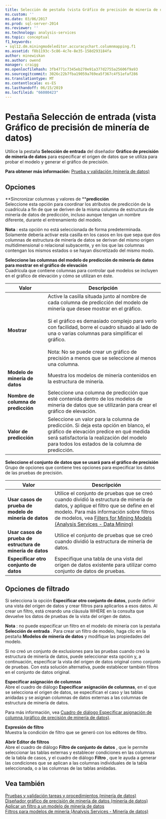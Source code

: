 ```yaml
---
title: Selección de pestaña (vista Gráfico de precisión de minería de datos) de entrada | Microsoft Docs
ms.custom: ''
ms.date: 03/06/2017
ms.prod: sql-server-2014
ms.reviewer: ''
ms.technology: analysis-services
ms.topic: conceptual
f1_keywords:
- sql12.dm.miningmodeleditor.accuracychart.columnmapping.f1
ms.assetid: f8b1193c-5c86-4c7e-8e35-158d293184fa
author: minewiskan
ms.author: owend
manager: craigg
ms.openlocfilehash: 3fb4771c7345eb270e91a377d2755a25606f9a93
ms.sourcegitcommit: 3026c22b7fba19059a769ea5f367c4f51efaf286
ms.translationtype: MT
ms.contentlocale: es-ES
ms.lasthandoff: 06/15/2019
ms.locfileid: "66080423"
---
```

# <a name="input-selection-tab-mining-accuracy-chart-view"></a>Pestaña Selección de entrada (vista Gráfico de precisión de minería de datos)
  Utilice la pestaña **Selección de entrada** del diseñador **Gráfico de precisión de minería de datos** para especificar el origen de datos que se utiliza para probar el modelo y generar el gráfico de precisión.  
  
 **Para obtener más información:** [Prueba y validación &#40;minería de datos&#41;](data-mining/testing-and-validation-data-mining.md)  
  
## <a name="options"></a>Opciones  
 **Sincronizar columnas y valores de ****predicción**  
 Seleccione esta opción para coordinar los atributos de predicción de la cuadrícula a fin de que se deriven de la misma columna de estructura de minería de datos de predicción, incluso aunque tengan un nombre diferente, durante el entrenamiento del modelo.  
  
 **Nota** : esta opción no está seleccionada de forma predeterminada. Solamente debería activar esta casilla en los casos en los que sepa que dos columnas de estructura de minería de datos se derivan del mismo origen multidimensional o relacional subyacente, y en los que las columnas contengan los mismos estados o se hayan discretizado del mismo modo.  
  
 **Seleccione las columnas del modelo de predicción de minería de datos para mostrar en el gráfico de elevación**  
 Cuadrícula que contiene columnas para controlar qué modelos se incluyen en el gráfico de elevación y cómo se utilizan en éste.  
  
|Valor|Descripción|  
|-----------|-----------------|  
|**Mostrar**|Active la casilla situada junto al nombre de cada columna de predicción del modelo de minería que desee mostrar en el gráfico.<br /><br /> Si el gráfico es demasiado complejo para verlo con facilidad, borre el cuadro situado al lado de una o varias columnas para simplificar el gráfico.<br /><br /> Nota: No se puede crear un gráfico de precisión a menos que se seleccione al menos una columna.|  
|**Modelo de minería de datos**|Muestra los modelos de minería contenidos en la estructura de minería.|  
|**Nombre de columna de predicción**|Seleccione una columna de predicción que esté contenida dentro de los modelos de minería de datos que se utilizarán para crear el gráfico de elevación.|  
|**Valor de predicción**|Seleccione un valor para la columna de predicción. Si deja esta opción en blanco, el gráfico de elevación predice en qué medida será satisfactoria la realización del modelo para todos los estados de la columna de predicción.|  
  
 **Seleccione el conjunto de datos que se usará para el gráfico de precisión**  
 Grupo de opciones que contiene tres opciones para especificar los datos de las pruebas de precisión.  
  
|Valor|Descripción|  
|-----------|-----------------|  
|**Usar casos de prueba de modelo de minería de datos**|Utilice el conjunto de pruebas que se creó cuando dividió la estructura de minería de datos, y aplique el filtro que se define en el modelo. Para más información sobre filtros de modelos, vea [Filters for Mining Models &#40;Analysis Services - Data Mining&#41;](data-mining/mining-models-analysis-services-data-mining.md)|  
|**Usar casos de prueba de estructura de minería de datos**|Utilice el conjunto de pruebas que se creó cuando dividió la estructura de minería de datos.|  
|**Especificar otro conjunto de datos**|Especifique una tabla de una vista del origen de datos existente para utilizar como conjunto de datos de pruebas.|  
  
## <a name="filtering-options"></a>Opciones de filtrado  
 Si selecciona la opción **Especificar otro conjunto de datos**, puede definir una vista del origen de datos y crear filtros para aplicarlos a esos datos. Al crear un filtro, está creando una cláusula WHERE en la consulta que devuelve los datos de pruebas de la vista del origen de datos.  
  
 **Nota** : no puede especificar un filtro en el modelo de minería con la pestaña **Selección de entrada** . Para crear un filtro de modelo, haga clic en la pestaña **Modelos de minería de datos** y modifique las propiedades del modelo.  
  
 Si no creó un conjunto de exclusiones para las pruebas cuando creó la estructura de minería de datos, puede seleccionar esta opción y, a continuación, especificar la vista del origen de datos original como conjunto de pruebas. Con esta solución alternativa, puede establecer también filtros en el conjunto de datos original.  
  
 **Especificar asignación de columnas**  
 Abre el cuadro de diálogo **Especificar asignación de columnas**, en el que se selecciona el origen de datos, se especifican el caso y las tablas anidadas y se asignan columnas de datos externas a las columnas de estructura de minería de datos.  
  
 Para más información, vea [Cuadro de diálogo Especificar asignación de columna &#40;gráfico de precisión de minería de datos&#41;](specify-column-mapping-dialog-box-mining-accuracy-chart.md).  
  
 **Expresión de filtro**  
 Muestra la condición de filtro que se generó con los editores de filtro.  
  
 **Abrir Editor de filtros**  
 Abre el cuadro de diálogo **Filtro de conjunto de datos** , que le permite seleccionar las tablas externas y establecer condiciones en las columnas de la tabla de casos, y el cuadro de diálogo **Filtro** , que le ayuda a generar las condiciones que se aplican a las columnas individuales de la tabla seleccionada, o a las columnas de las tablas anidadas.  
  
## <a name="see-also"></a>Vea también  
 [Pruebas y validación tareas y procedimientos &#40;minería de datos&#41;](data-mining/testing-and-validation-tasks-and-how-tos-data-mining.md)   
 [Diseñador gráfico de precisión de minería de datos &#40;minería de datos&#41;](mining-accuracy-chart-designer-data-mining.md)   
 [Aplicar un filtro a un modelo de minería de datos](data-mining/apply-a-filter-to-a-mining-model.md)   
 [Filtros para modelos de minería &#40;Analysis Services - Minería de datos&#41;](data-mining/mining-models-analysis-services-data-mining.md)  
  
  
